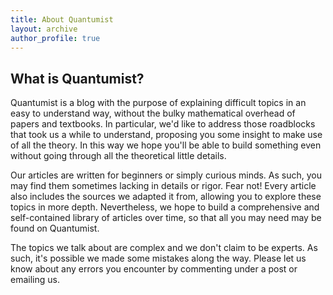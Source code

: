 ```yaml
---
title: About Quantumist
layout: archive
author_profile: true
---
```


## What is Quantumist?

Quantumist is a blog with the purpose of explaining difficult topics in an easy to understand way, without the bulky mathematical overhead of papers and textbooks. In particular, we'd like to address those roadblocks that took us a while to understand, proposing you some insight to make use of all the theory. In this way we hope you'll be able to build something even without going through all the theoretical little details.

Our articles are written for beginners or simply curious minds. As such, you may find them sometimes lacking in details or rigor. Fear not! Every article also includes the sources we adapted it from, allowing you to explore these topics in more depth. Nevertheless, we hope to build a comprehensive and self-contained library of articles over time, so that all you may need may be found on Quantumist.

The topics we talk about are complex and we don't claim to be experts. As such, it's possible we made some mistakes along the way. Please let us know about any errors you encounter by commenting under a post or emailing us. 
